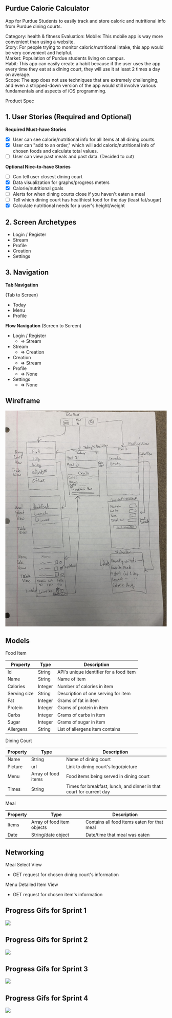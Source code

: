 ## Purdue Calorie Calculator
App for Purdue Students to easily track and store caloric and nutritional info from Purdue dining courts.  

Category: health & fitness 
Evaluation: 
Mobile: This mobile app is way more convenient than using a website.  
Story: For people trying to monitor caloric/nutritional intake, this app would be very convenient and helpful.  
Market: Population of Purdue students living on campus.  
Habit: This app can easily create a habit because if the user uses the app every time they eat at a dining court, they will use it at least 2 times a day on average.  
Scope: The app does not use techniques that are extremely challenging, and even a stripped-down version of the app would still involve various fundamentals and aspects of iOS programming.  

Product Spec 
## 1. User Stories (Required and Optional) 

**Required Must-have Stories** 
- [X] User can see calorie/nutritional info for all items at all dining courts. 
- [X] User can "add to an order," which will add caloric/nutritional info of chosen foods and calculate total values. 
- [ ] User can view past meals and past data. (Decided to cut)  

**Optional Nice-to-have Stories** 
- [ ] Can tell user closest dining court 
- [X] Data visualization for graphs/progress meters
- [X] Calorie/nutritional goals 
- [ ] Alerts for when dining courts close if you haven't eaten a meal 
- [ ] Tell which dining court has healthiest food for the day (least fat/sugar)
- [X] Calculate nutritional needs for a user's height/weight 

## 2. Screen Archetypes 
* Login / Register 
* Stream 
* Profile 
* Creation 
* Settings 

## 3. Navigation 

**Tab Navigation** 

(Tab to Screen)
* Today 
* Menu 
* Profile

**Flow Navigation** (Screen to Screen)

 * Login / Register
   * => Stream
 * Stream
   * => Creation
 * Creation
   * => Stream
 * Profile
   * => None
 * Settings
   * => None
   
## Wireframe

![Wireframe](https://github.com/purduenutritioncalculator/PurdueNutritionCalc/blob/master/iOS%20Wireframe.jpg)

## Models

Food Item

|Property|Type|Description|
|---|---|---|
|Id|String|API's unique identifier for a food item|
|Name|String|Name of item|
|Calories|Integer|Number of calories in item|
|Serving size|String|Description of one serving for item|
|Fat|Integer|Grams of fat in item|
|Protein|Integer|Grams of protein in item|
|Carbs|Integer|Grams of carbs in item|
|Sugar|Integer|Grams of sugar in item|
|Allergens|String|List of allergens item contains|

Dining Court

|Property|Type|Description|
|---|---|---|
|Name|String|Name of dining court|
|Picture|url|Link to dining court's logo/picture|
|Menu|Array of food items|Food items being served in dining court|
|Times|String|Times for breakfast, lunch, and dinner in that court for current day|

Meal

|Property|Type|Description|
|---|---|---|
|Items|Array of food item objects|Contains all food items eaten for that meal|
|Date|String/date object|Date/time that meal was eaten|

## Networking

Meal Select View
 * GET request for chosen dining court's information

Menu Detailed Item View
 * GET request for chosen item's information
 
## Progress Gifs for Sprint 1

![](Sprint1Gif.gif)

## Progress Gifs for Sprint 2

![](Sprint2Gif.gif)

## Progress Gifs for Sprint 3

![](Sprint3Gif.gif)

## Progress Gifs for Sprint 4

![](Sprint4Gif.gif)
